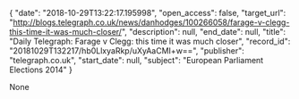 {
  "date": "2018-10-29T13:22:17.195998", 
  "open_access": false, 
  "target_url": "http://blogs.telegraph.co.uk/news/danhodges/100266058/farage-v-clegg-this-time-it-was-much-closer/", 
  "description": null, 
  "end_date": null, 
  "title": "Daily Telegraph: Farage v Clegg: this time it was much closer", 
  "record_id": "20181029T132217/hb0LlxyaRkp/uXyAaCMI+w==", 
  "publisher": "telegraph.co.uk", 
  "start_date": null, 
  "subject": "European Parliament Elections 2014"
}

None